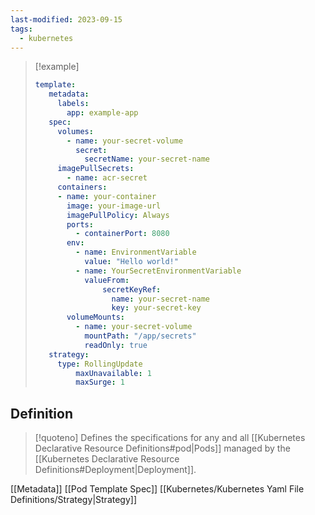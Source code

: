 ```yaml
---
last-modified: 2023-09-15
tags:
  - kubernetes
---
```


> [!example]
> ```yaml
> template:
>    metadata:
>      labels:
>        app: example-app
>    spec:
>      volumes:
>        - name: your-secret-volume
>          secret:
>            secretName: your-secret-name
>      imagePullSecrets:
>        - name: acr-secret
>      containers:
>      - name: your-container
>        image: your-image-url
>        imagePullPolicy: Always
>        ports:
>          - containerPort: 8080
>        env:
>          - name: EnvironmentVariable
>            value: "Hello world!"
>          - name: YourSecretEnvironmentVariable
>            valueFrom:
>                secretKeyRef:
>                  name: your-secret-name 
>                  key: your-secret-key
>        volumeMounts:
>          - name: your-secret-volume
>            mountPath: "/app/secrets"
>            readOnly: true
>    strategy:
> 	   type: RollingUpdate
> 		   maxUnavailable: 1
> 		   maxSurge: 1
>  ```

## Definition

> [!quoteno]
> Defines the specifications for any and all [[Kubernetes Declarative Resource Definitions#pod|Pods]] managed by the [[Kubernetes Declarative Resource Definitions#Deployment|Deployment]].

[[Metadata]]
[[Pod Template Spec]]
[[Kubernetes/Kubernetes Yaml File Definitions/Strategy|Strategy]]